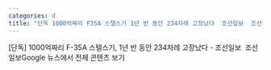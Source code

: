 ```yaml
---
categories: d
title: "단독 1000억짜리 F35A 스텔스기 1년 반 동안 234차례 고장났다  조선일보  조선일보"
---
```

[단독] 1000억짜리 F-35A 스텔스기, 1년 반 동안 234차례 고장났다 - 조선일보&nbsp;&nbsp;조선일보Google 뉴스에서 전체 콘텐츠 보기